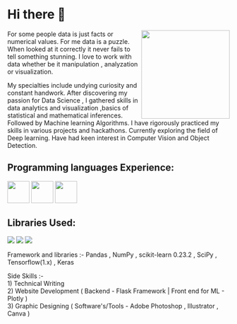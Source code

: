 <div style="inline">
<h1> Hi there 👋 </h1>
<img src="https://icon-library.com/images/ai-icon/ai-icon-7.jpg" width="200px" height="200px" align="right">
<p> For some people data is just facts or numerical values. For me data is a puzzle. When looked at it correctly it never fails to tell something stunning. I love to work with data whether be it manipulation , analyzation or visualization.</p>
  
<p> My specialties include undying curiosity and constant handwork. After discovering my passion for Data Science , I gathered skills in data analytics and visualization ,basics of statistical and mathematical inferences. Followed by Machine learning Algorithms. I have rigorously practiced my skills in various projects and hackathons.
Currently exploring the field of Deep learning. Have had keen interest in Computer Vision and Object Detection. </p>
</div>

<p style="inline">

## Programming languages Experience: 
<div style="inline">
<img src="https://seeklogo.com/images/C/c-logo-1B1817C041-seeklogo.com.png" width="50px" height="50px">
<img src="https://seeklogo.com/images/C/c-programming-language-logo-9B32D017B1-seeklogo.com.png" width="50px" height="50px">
<img src="https://seeklogo.com/images/P/python-logo-A32636CAA3-seeklogo.com.png" width="50px" height="50px">
</div>

## Libraries Used: 
<div style="inline">
<img src="https://www.vectorlogo.zone/logos/numpy/numpy-ar21.svg">
<img src="https://www.vectorlogo.zone/logos/tensorflow/tensorflow-ar21.svg">
<img src="https://www.vectorlogo.zone/logos/python/python-ar21.svg">
</div>
</p>

<p>Framework and libraries :- Pandas , NumPy , scikit-learn 0.23.2 , SciPy , Tensorflow(1.x) , Keras<p>
<p>Side Skills :- <br> 
1) Technical Writing <br>
2) Website Development ( Backend - Flask Framework | Front end for ML - Plotly ) <br> 
3) Graphic Designing ( Software's/Tools - Adobe Photoshop , Illustrator , Canva ) <br> 
</p>
<!--
**mitul01/mitul01** is a ✨ _special_ ✨ repository because its `README.md` (this file) appears on your GitHub profile.
-->

